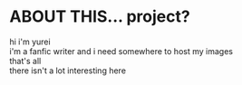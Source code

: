 # ABOUT THIS... project?
hi i'm yurei <br>
i'm a fanfic writer and i need somewhere to host my images <br>
that's all <br>
there isn't a lot interesting here <br>
